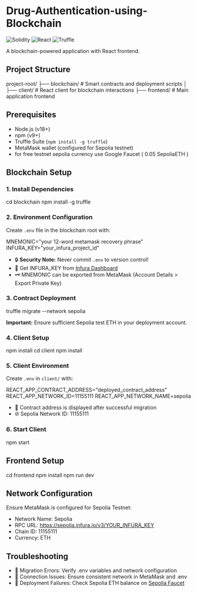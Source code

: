 
# Drug-Authentication-using-Blockchain

![Solidity](https://img.shields.io/badge/Solidity-%23363636.svg?logo=solidity&logoColor=white)
![React](https://img.shields.io/badge/React-20232A?logo=react&logoColor=61DAFB)
![Truffle](https://img.shields.io/badge/Truffle-3A2E24?logo=truffle&logoColor=white)

A blockchain-powered application with React frontend.

## Project Structure

project-root/
├── blockchain/          # Smart contracts and deployment scripts
│   ├── client/          # React client for blockchain interactions
├── frontend/            # Main application frontend


## Prerequisites
- Node.js (v18+)
- npm (v9+)
- Truffle Suite (`npm install -g truffle`)
- MetaMask wallet (configured for Sepolia testnet)
- for free testnet sepolia currency use Google Faucet ( 0.05 SepoliaETH )


## Blockchain Setup

### 1. Install Dependencies

cd blockchain
npm install -g truffle

### 2. Environment Configuration
Create `.env` file in the blockchain root with:

MNEMONIC="your 12-word metamask recovery phrase"
INFURA_KEY="your_infura_project_id"

- 🔒 **Security Note:** Never commit `.env` to version control!
- 🔑 Get INFURA_KEY from [Infura Dashboard](https://infura.io/)
- 🗝️ MNEMONIC can be exported from MetaMask (Account Details > Export Private Key)

### 3. Contract Deployment

truffle migrate --network sepolia

**Important:** Ensure sufficient Sepolia test ETH in your deployment account.

### 4. Client Setup

npm install
cd client
npm install


### 5. Client Environment
Create `.env` in `client/` with:

REACT_APP_CONTRACT_ADDRESS="deployed_contract_address"
REACT_APP_NETWORK_ID=11155111
REACT_APP_NETWORK_NAME=sepolia

- 📝 Contract address is displayed after successful migration
- 🌐 Sepolia Network ID: 11155111

### 6. Start Client

npm start


## Frontend Setup


cd frontend
npm install
npm run dev


## Network Configuration

Ensure MetaMask is configured for Sepolia Testnet:
- Network Name: Sepolia
- RPC URL: https://sepolia.infura.io/v3/YOUR_INFURA_KEY
- Chain ID: 11155111
- Currency: ETH
  

## Troubleshooting
- 🚨 Migration Errors: Verify .env variables and network configuration
- 🔗 Connection Issues: Ensure consistent network in MetaMask and .env
- 💸 Deployment Failures: Check Sepolia ETH balance on [Sepolia Faucet](https://sepoliafaucet.com/)
